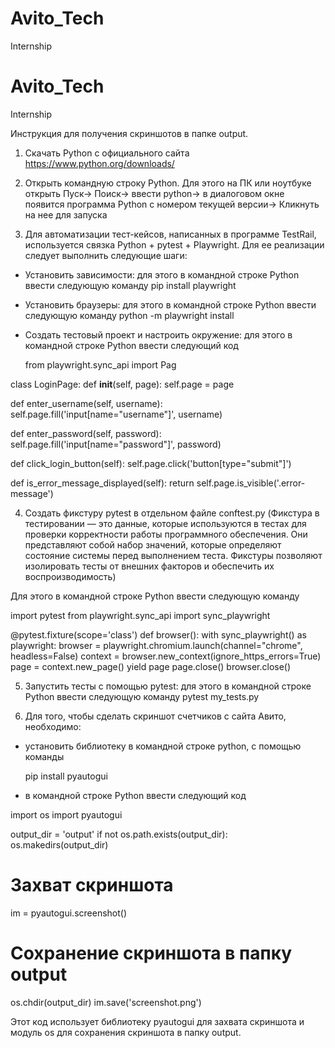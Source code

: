 # Avito_Tech
Internship
# Avito_Tech
Internship

Инструкция для получения скриншотов в папке output.

1. Скачать Python с официального сайта https://www.python.org/downloads/
2. Открыть командную строку Python. Для этого на ПК или ноутбуке открыть Пуск-> Поиск-> ввести python->
в диалоговом окне появится программа Python с номером текущей версии-> Кликнуть на нее для запуска

3. Для автоматизации тест-кейсов, написанных в программе TestRail, используется связка
 Python + pytest + Playwright. Для ее реализации следует выполнить следующие шаги:

- Установить зависимости: для этого в командной строке Python ввести следующую команду
  pip install playwright

- Установить браузеры: для этого в командной строке Python ввести следующую команду
  python -m playwright install

- Создать тестовый проект и настроить окружение: для этого в командной строке Python ввести следующий код

  from playwright.sync_api import Pag

 class LoginPage:
 def __init__(self, page):
 self.page = page

 def enter_username(self, username):
 self.page.fill('input[name="username"]', username)

 def enter_password(self, password):
 self.page.fill('input[name="password"]', password)

 def click_login_button(self):
 self.page.click('button[type="submit"]')

 def is_error_message_displayed(self):
 return self.page.is_visible('.error-message')
 
4. Создать фикстуру pytest в отдельном файле conftest.py (Фикстура в тестировании — это данные, которые используются
 в тестах для проверки корректности работы программного обеспечения. Они представляют собой набор значений, которые
 определяют состояние системы перед выполнением теста. Фикстуры позволяют изолировать тесты от внешних факторов и
 обеспечить их воспроизводимость)
 
 Для этого в командной строке Python ввести следующую команду
 
 import pytest
 from playwright.sync_api import sync_playwright

 @pytest.fixture(scope='class')
 def browser():
 with sync_playwright() as playwright:
 browser = playwright.chromium.launch(channel="chrome", headless=False)
 context = browser.new_context(ignore_https_errors=True)
 page = context.new_page()
 yield page
 page.close()
 browser.close()
 
5. Запустить тесты с помощью pytest: для этого в командной строке Python ввести следующую команду
pytest my_tests.py

6. Для того, чтобы сделать скриншот счетчиков с сайта Авито, необходимо:

- установить библиотеку в командной строке python, с помощью команды

   pip install pyautogui
 
- в командной строке Python ввести следующий код

 import os
 import pyautogui

 output_dir = 'output'
 if not os.path.exists(output_dir):
 os.makedirs(output_dir)

 # Захват скриншота
 im = pyautogui.screenshot()

 # Сохранение скриншота в папку output
 os.chdir(output_dir)
 im.save('screenshot.png')

 Этот код использует библиотеку pyautogui для захвата скриншота и модуль os для
 сохранения скриншота в папку output.
